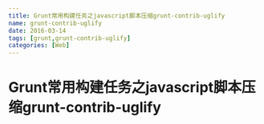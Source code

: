```yaml
---
title: Grunt常用构建任务之javascript脚本压缩grunt-contrib-uglify
name: grunt-contrib-uglify
date: 2016-03-14
tags: [grunt,grunt-contrib-uglify]
categories: [Web]
---
```


# Grunt常用构建任务之javascript脚本压缩grunt-contrib-uglify